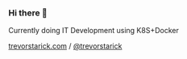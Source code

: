 ### Hi there 👋

Currently doing IT Development using K8S+Docker

[trevorstarick.com](https://trevorstarick.com) / [@trevorstarick](https://twitter.com/trevorstarick)

<!--
**trevorstarick/trevorstarick** is a ✨ _special_ ✨ repository because its `README.md` (this file) appears on your GitHub profile.

Here are some ideas to get you started:

- 🔭 I’m currently working on ...
- 🌱 I’m currently learning ...
- 👯 I’m looking to collaborate on ...
- 🤔 I’m looking for help with ...
- 💬 Ask me about ...
- 📫 How to reach me: ...
- 😄 Pronouns: ...
- ⚡ Fun fact: ...
-->
